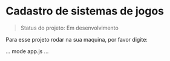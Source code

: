 <h1>Cadastro de sistemas de jogos</h1>

> Status do projeto: Em desenvolvimento

Para esse projeto rodar na sua maquina, por favor digite:

...
mode app.js
...
